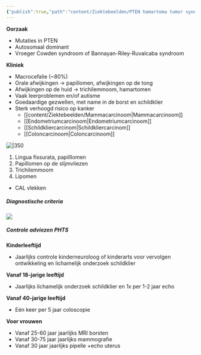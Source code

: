 ```yaml
---
{"publish":true,"path":"content/Ziektebeelden/PTEN hamartoma tumor syndroom.md","permalink":"/content/ziektebeelden/pten-hamartoma-tumor-syndroom/","title":"PTEN hamartoma tumor syndroom","tags":["Klinische_genetica","Oncologie","Ziektebeeld"]}
---
```



**Oorzaak**
- Mutaties in PTEN
- Autosomaal dominant
- Vroeger Cowden syndroom of Bannayan-Riley-Ruvalcaba syndroom

**Kliniek**
- Macrocefalie (~80%)
- Orale afwijkingen → papillomen, afwijkingen op de tong
- Afwijkingen op de huid → trichilemmoom, hamartomen
- Vaak leerproblemen en/of autisme
- Goedaardige gezwellen, met name in de borst en schildklier
- Sterk verhoogd risico op kanker
	- [[content/Ziektebeelden/Mammacarcinoom\|Mammacarcinoom]]
	- [[Endometriumcarcinoom\|Endometriumcarcinoom]]
	- [[Schildkliercarcinom\|Schildkliercarcinom]]
	- [[Coloncarcinoom\|Coloncarcinoom]]

![|350](https://i.imgur.com/GunDp5R.png)

1. Lingua fissurata, papilllomen
2. Papillomen op de slijmvliezen
3. Trichilemmoom
4. Lipomen
- CAL vlekken
##### Diagnostische criteria

![](https://i.imgur.com/zpv8dQw.png)

##### Controle adviezen PHTS
**Kinderleeftijd**
- Jaarlijks controle kinderneuroloog of kinderarts voor vervolgen ontwikkeling en lichamelijk onderzoek schildklier

**Vanaf 18-jarige leeftijd**
- Jaarlijks lichamelijk onderzoek schildklier en 1x per 1-2 jaar echo

**Vanaf 40-jarige leeftijd**
- Eén keer per 5 jaar coloscopie

**Voor vrouwen**
- Vanaf 25-60 jaar jaarlijks MRI borsten
- Vanaf 30-75 jaar jaarlijks mammografie
- Vanaf 30 jaar jaarlijks pipelle +echo uterus